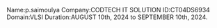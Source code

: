 Name:p.saimoulya 
Company:CODTECH IT SOLUTION 
ID:CT04DS6934 
Domain:VLSI
Duration:AUGUST 10th, 2024 to SEPTEMBER 10th, 2024.
